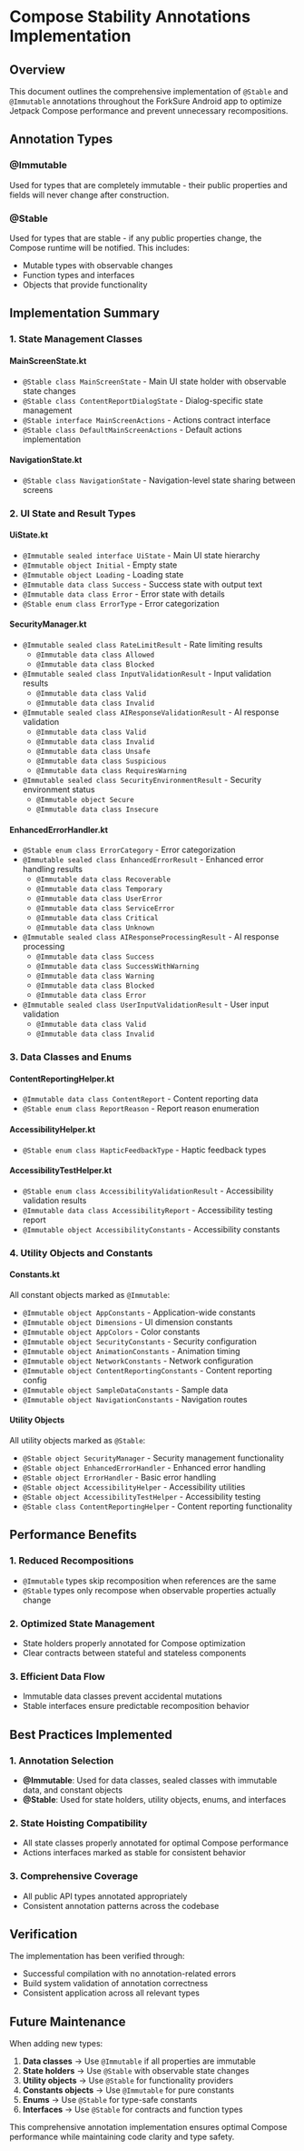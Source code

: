 # Compose Stability Annotations Implementation

## Overview

This document outlines the comprehensive implementation of `@Stable` and `@Immutable` annotations throughout the ForkSure Android app to optimize Jetpack Compose performance and prevent unnecessary recompositions.

## Annotation Types

### @Immutable
Used for types that are completely immutable - their public properties and fields will never change after construction.

### @Stable  
Used for types that are stable - if any public properties change, the Compose runtime will be notified. This includes:
- Mutable types with observable changes
- Function types and interfaces
- Objects that provide functionality

## Implementation Summary

### 1. State Management Classes

#### MainScreenState.kt
- `@Stable class MainScreenState` - Main UI state holder with observable state changes
- `@Stable class ContentReportDialogState` - Dialog-specific state management
- `@Stable interface MainScreenActions` - Actions contract interface
- `@Stable class DefaultMainScreenActions` - Default actions implementation

#### NavigationState.kt
- `@Stable class NavigationState` - Navigation-level state sharing between screens

### 2. UI State and Result Types

#### UiState.kt
- `@Immutable sealed interface UiState` - Main UI state hierarchy
- `@Immutable object Initial` - Empty state
- `@Immutable object Loading` - Loading state
- `@Immutable data class Success` - Success state with output text
- `@Immutable data class Error` - Error state with details
- `@Stable enum class ErrorType` - Error categorization

#### SecurityManager.kt
- `@Immutable sealed class RateLimitResult` - Rate limiting results
  - `@Immutable data class Allowed`
  - `@Immutable data class Blocked`
- `@Immutable sealed class InputValidationResult` - Input validation results
  - `@Immutable data class Valid`
  - `@Immutable data class Invalid`
- `@Immutable sealed class AIResponseValidationResult` - AI response validation
  - `@Immutable data class Valid`
  - `@Immutable data class Invalid`
  - `@Immutable data class Unsafe`
  - `@Immutable data class Suspicious`
  - `@Immutable data class RequiresWarning`
- `@Immutable sealed class SecurityEnvironmentResult` - Security environment status
  - `@Immutable object Secure`
  - `@Immutable data class Insecure`

#### EnhancedErrorHandler.kt
- `@Stable enum class ErrorCategory` - Error categorization
- `@Immutable sealed class EnhancedErrorResult` - Enhanced error handling results
  - `@Immutable data class Recoverable`
  - `@Immutable data class Temporary`
  - `@Immutable data class UserError`
  - `@Immutable data class ServiceError`
  - `@Immutable data class Critical`
  - `@Immutable data class Unknown`
- `@Immutable sealed class AIResponseProcessingResult` - AI response processing
  - `@Immutable data class Success`
  - `@Immutable data class SuccessWithWarning`
  - `@Immutable data class Warning`
  - `@Immutable data class Blocked`
  - `@Immutable data class Error`
- `@Immutable sealed class UserInputValidationResult` - User input validation
  - `@Immutable data class Valid`
  - `@Immutable data class Invalid`

### 3. Data Classes and Enums

#### ContentReportingHelper.kt
- `@Immutable data class ContentReport` - Content reporting data
- `@Stable enum class ReportReason` - Report reason enumeration

#### AccessibilityHelper.kt
- `@Stable enum class HapticFeedbackType` - Haptic feedback types

#### AccessibilityTestHelper.kt
- `@Stable enum class AccessibilityValidationResult` - Accessibility validation results
- `@Immutable data class AccessibilityReport` - Accessibility testing report
- `@Immutable object AccessibilityConstants` - Accessibility constants

### 4. Utility Objects and Constants

#### Constants.kt
All constant objects marked as `@Immutable`:
- `@Immutable object AppConstants` - Application-wide constants
- `@Immutable object Dimensions` - UI dimension constants
- `@Immutable object AppColors` - Color constants
- `@Immutable object SecurityConstants` - Security configuration
- `@Immutable object AnimationConstants` - Animation timing
- `@Immutable object NetworkConstants` - Network configuration
- `@Immutable object ContentReportingConstants` - Content reporting config
- `@Immutable object SampleDataConstants` - Sample data
- `@Immutable object NavigationConstants` - Navigation routes

#### Utility Objects
All utility objects marked as `@Stable`:
- `@Stable object SecurityManager` - Security management functionality
- `@Stable object EnhancedErrorHandler` - Enhanced error handling
- `@Stable object ErrorHandler` - Basic error handling
- `@Stable object AccessibilityHelper` - Accessibility utilities
- `@Stable object AccessibilityTestHelper` - Accessibility testing
- `@Stable class ContentReportingHelper` - Content reporting functionality

## Performance Benefits

### 1. Reduced Recompositions
- `@Immutable` types skip recomposition when references are the same
- `@Stable` types only recompose when observable properties actually change

### 2. Optimized State Management
- State holders properly annotated for Compose optimization
- Clear contracts between stateful and stateless components

### 3. Efficient Data Flow
- Immutable data classes prevent accidental mutations
- Stable interfaces ensure predictable recomposition behavior

## Best Practices Implemented

### 1. Annotation Selection
- **@Immutable**: Used for data classes, sealed classes with immutable data, and constant objects
- **@Stable**: Used for state holders, utility objects, enums, and interfaces

### 2. State Hoisting Compatibility
- All state classes properly annotated for optimal Compose performance
- Actions interfaces marked as stable for consistent behavior

### 3. Comprehensive Coverage
- All public API types annotated appropriately
- Consistent annotation patterns across the codebase

## Verification

The implementation has been verified through:
- Successful compilation with no annotation-related errors
- Build system validation of annotation correctness
- Consistent application across all relevant types

## Future Maintenance

When adding new types:
1. **Data classes** → Use `@Immutable` if all properties are immutable
2. **State holders** → Use `@Stable` with observable state changes
3. **Utility objects** → Use `@Stable` for functionality providers
4. **Constants objects** → Use `@Immutable` for pure constants
5. **Enums** → Use `@Stable` for type-safe constants
6. **Interfaces** → Use `@Stable` for contracts and function types

This comprehensive annotation implementation ensures optimal Compose performance while maintaining code clarity and type safety. 